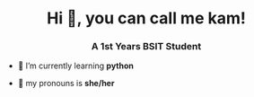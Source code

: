 <h1 align="center">Hi 👋, you can call me kam!</h1>
<h3 align="center">A 1st Years BSIT Student</h3>

- 🌱 I’m currently learning **python**

- 🌱 my pronouns is **she/her**
